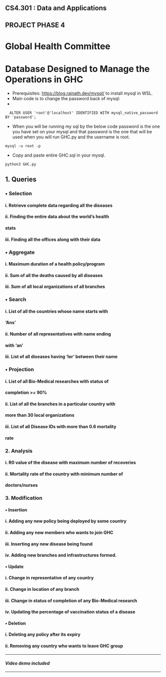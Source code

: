 ## CS4.301 : Data and Applications  
## PROJECT PHASE 4

# Global Health Committee 
# Database Designed to Manage the Operations in GHC 


* Prerequisites: https://blog.rajnath.dev/mysql/ to install mysql in WSL.
* Main code is to change the password back of mysql:
*
```
  ALTER USER 'root'@'localhost' IDENTIFIED WITH mysql_native_password BY 'password';
```
* When you will be running my sql by the below code password is the one you have set on your mysql and that password is the one that will be used when you will run GHC.py and the username is root.

```
mysql -u root -p
```

* Copy and paste entire GHC.sql in your mysql.

```
python3 GHC.py
```

## 1. Queries
### • Selection
#### i. Retrieve complete data regarding all the diseases
#### ii. Finding the entire data about the world’s health
#### stats
#### iii. Finding all the offices along with their data
### • Aggregate
#### i. Maximum duration of a health policy/program
#### ii. Sum of all the deaths caused by all diseases
#### iii. Sum of all local organizations of all branches
### • Search
#### i. List of all the countries whose name starts with
#### ‘Ans’
#### ii. Number of all representatives with name ending
#### with ‘an’
#### iii. List of all diseases having ‘ler’ between their name
### • Projection
#### i. List of all Bio-Medical researches with status of
#### completion >= 90%
#### ii. List of all the branches in a particular country with
#### more than 30 local organizations
#### iii. List of all Disease IDs with more than 0.6 mortality
#### rate
### 2. Analysis
#### i. R0 value of the disease with maximum number of recoveries
#### ii. Mortality rate of the country with minimum number of
#### doctors/nurses
### 3. Modification
#### • Insertion
#### i. Adding any new policy being deployed by some country
#### ii. Adding any new members who wants to join GHC
#### iii. Inserting any new disease being found
#### iv. Adding new branches and infrastructures formed.
#### • Update
#### i. Change in representative of any country
#### ii. Change in location of any branch
#### iii. Change in status of completion of any Bio-Medical research
#### iv. Updating the percentage of vaccination status of a disease
#### • Deletion
#### i. Deleting any policy after its expiry
#### ii. Removing any country who wants to leave GHC group

---
#### *Video demo included*
---
